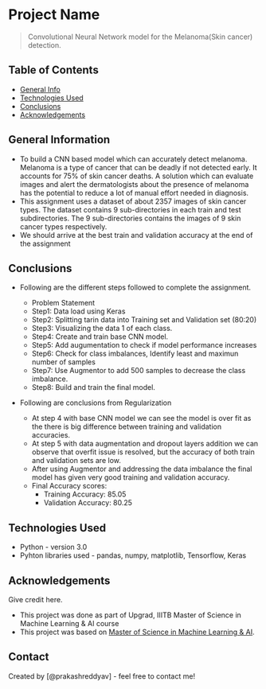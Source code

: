 # Project Name
> Convolutional Neural Network model for the Melanoma(Skin cancer) detection.


## Table of Contents
* [General Info](#general-information)
* [Technologies Used](#technologies-used)
* [Conclusions](#conclusions)
* [Acknowledgements](#acknowledgements)


## General Information
- To build a CNN based model which can accurately detect melanoma. Melanoma is a type of cancer that can be deadly if not detected early. It accounts for 75% of skin cancer deaths. A solution which can evaluate images and alert the dermatologists about the presence of melanoma has the potential to reduce a lot of manual effort needed in diagnosis.
- This assignment uses a dataset of about 2357 images of skin cancer types. The dataset contains 9 sub-directories in each train and test subdirectories. The 9 sub-directories contains the images of 9 skin cancer types respectively.
- We should arrive at the best train and validation accuracy at the end of the assignment

## Conclusions
- Following are the different steps followed to complete the assignment.
    - Problem Statement
    - Step1: Data load using Keras
    - Step2: Splitting tarin data into Training set and Validation set (80:20) 
    - Step3: Visualizing the data 1 of each class.
    - Step4: Create and train base CNN model.
    - Step5: Add augumentation to check if model performance increases
	- Step6: Check for class imbalances, Identify least and maximun number of samples 
    - Step7: Use Augmentor to add 500 samples to decrease the class imbalance.
	- Step8: Build and train the final model.
	
- Following are conclusions from Regularization
	- At step 4 with base CNN model we can see the model is over fit as the there is big difference between training and validation accuracies.
    - At step 5 with data augmentation and dropout layers addition we can observe that overfit issue is resolved, but the accuracy of both train and validation sets are low.
    - After using Augmentor and addressing the data imbalance the final model has given very good training and validation accuracy.
	- Final Accuracy scores:
		- Training Accuracy: 85.05
		- Validation Accuracy: 80.25

## Technologies Used
- Python - version 3.0
- Pyhton libraries used - pandas, numpy, matplotlib, Tensorflow, Keras 

## Acknowledgements
Give credit here.
- This project was done as part of Upgrad, IIITB Master of Science in Machine Learning & AI course
- This project was based on [Master of Science in Machine Learning & AI](https://www.upgrad.com/masters-in-ml-ai-ljmu/).


## Contact
Created by [@prakashreddyav] - feel free to contact me!


<!-- Optional -->
<!-- ## License -->
<!-- This project is open source and available under the [... License](). -->

<!-- You don't have to include all sections - just the one's relevant to your project -->
